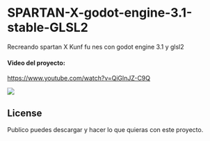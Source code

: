 # SPARTAN-X-godot-engine-3.1-stable-GLSL2

Recreando spartan X Kunf fu nes con godot engine 3.1 y glsl2

#### Video del proyecto:
https://www.youtube.com/watch?v=QiGlnJZ-C9Q

<a href='https://drive.google.com/file/d/1wohEKW6VQehKCkOzWCgvO7hXH_uyXcvj/view?usp=drive_open&amp;usp=embed_facebook&source=ctrlq.org'><img src='https://lh6.googleusercontent.com/1H6lYETUh3zyLI57FbWUQ-wg6iR4dRhP4olG4AUMuSX3wuB-hfkbdWf3gko=w2400' /></a>

## License
Publico puedes descargar y hacer lo que quieras con este proyecto.
